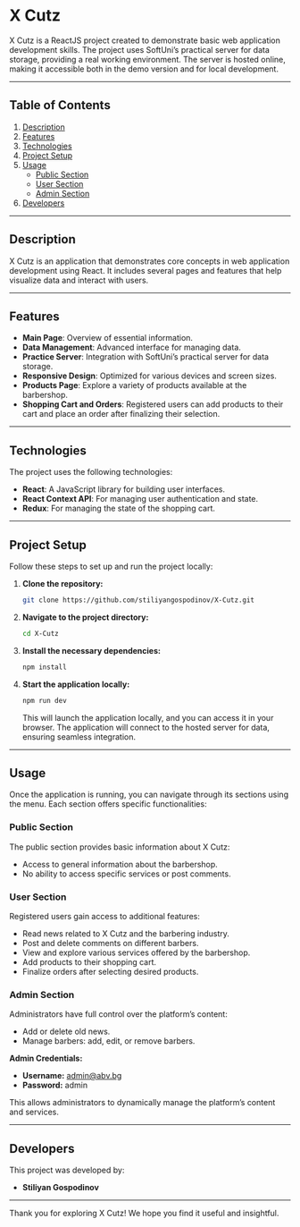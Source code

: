 # X Cutz

X Cutz is a ReactJS project created to demonstrate basic web application development skills. The project uses SoftUni’s practical server for data storage, providing a real working environment. The server is hosted online, making it accessible both in the demo version and for local development.

---

## Table of Contents

1. [Description](#description)
2. [Features](#features)
3. [Technologies](#technologies)
4. [Project Setup](#project-setup)
5. [Usage](#usage)
   - [Public Section](#public-section)
   - [User Section](#user-section)
   - [Admin Section](#admin-section)
6. [Developers](#developers)

---

## Description

X Cutz is an application that demonstrates core concepts in web application development using React. It includes several pages and features that help visualize data and interact with users.

---

## Features

- **Main Page**: Overview of essential information.
- **Data Management**: Advanced interface for managing data.
- **Practice Server**: Integration with SoftUni’s practical server for data storage.
- **Responsive Design**: Optimized for various devices and screen sizes.
- **Products Page**: Explore a variety of products available at the barbershop.
- **Shopping Cart and Orders**: Registered users can add products to their cart and place an order after finalizing their selection.

---

## Technologies

The project uses the following technologies:

- **React**: A JavaScript library for building user interfaces.
- **React Context API**: For managing user authentication and state.
- **Redux**: For managing the state of the shopping cart.

---

## Project Setup

Follow these steps to set up and run the project locally:

1. **Clone the repository:**
   ```bash
   git clone https://github.com/stiliyangospodinov/X-Cutz.git
   ```

2. **Navigate to the project directory:**
   ```bash
   cd X-Cutz
   ```

3. **Install the necessary dependencies:**
   ```bash
   npm install
   ```

4. **Start the application locally:**
   ```bash
   npm run dev
   ```
   This will launch the application locally, and you can access it in your browser. The application will connect to the hosted server for data, ensuring seamless integration.

---

## Usage

Once the application is running, you can navigate through its sections using the menu. Each section offers specific functionalities:

### Public Section

The public section provides basic information about X Cutz:

- Access to general information about the barbershop.
- No ability to access specific services or post comments.

### User Section

Registered users gain access to additional features:

- Read news related to X Cutz and the barbering industry.
- Post and delete comments on different barbers.
- View and explore various services offered by the barbershop.
- Add products to their shopping cart.
- Finalize orders after selecting desired products.

### Admin Section

Administrators have full control over the platform’s content:

- Add or delete old news.
- Manage barbers: add, edit, or remove barbers.

**Admin Credentials:**
- **Username:** admin@abv.bg
- **Password:** admin

This allows administrators to dynamically manage the platform’s content and services.

---

## Developers

This project was developed by:

- **Stiliyan Gospodinov**

---

Thank you for exploring X Cutz! We hope you find it useful and insightful.

